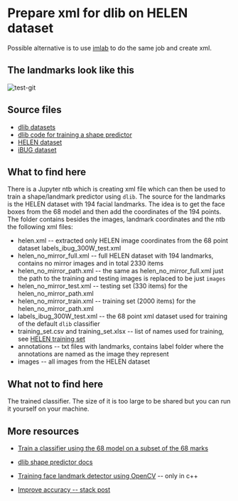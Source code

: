 # Prepare xml for dlib on HELEN dataset

Possible alternative is to use [imlab](https://github.com/davisking/dlib/tree/master/tools/imglab) to do the same job and create xml.

## The landmarks look like this
![test-git](https://user-images.githubusercontent.com/54404810/118451909-62c5a300-b6fe-11eb-9ad1-9db3bf614a27.png)


## Source files
* [dlib datasets](http://dlib.net/files/data/)
* [dlib code for training a shape predictor](http://dlib.net/train_shape_predictor.py.html)
* [HELEN dataset](http://www.ifp.illinois.edu/~vuongle2/helen/)
* [iBUG dataset](https://ibug.doc.ic.ac.uk/resources/facial-point-annotations/)

## What to find here
There is a Jupyter ntb which is creating xml file which can then be used to train a shape/landmark predictor using `dlib`. The source for the landmarks is the HELEN dataset with 194 facial landmarks. The idea is to get the face boxes from the 68 model and then add the coordinates of the 194 points. The folder contains besides the images, landmark coordinates and the ntb the following xml files:

* helen.xml -- extracted only HELEN image coordinates from the 68 point dataset labels_ibug_300W_test.xml
* helen_no_mirror_full.xml -- full HELEN dataset with 194 landmarks, contains no mirror images and in total 2330 items
* helen_no_mirror_path.xml -- the same as helen_no_mirror_full.xml just the path to the training and testing images is replaced to be just `images`
* helen_no_mirror_test.xml -- testing set (330 items) for the helen_no_mirror_path.xml
* helen_no_mirror_train.xml -- training set (2000 items) for the helen_no_mirror_path.xml
* labels_ibug_300W_test.xml -- the 68 point xml dataset used for training of the default `dlib` classifier
* training_set.csv and training_set.xlsx -- list of names used for training, see [HELEN training set](http://www.ifp.illinois.edu/~vuongle2/helen/data/trainnames.txt)
* annotations -- txt files with landmarks, contains label folder where the annotations are named as the image they represent
* images -- all images from the HELEN dataset


## What not to find here
The trained classifier. The size of it is too large to be shared but you can run it yourself on your machine.

## More resources

* [Train a classifier using the 68 model on a subset of the 68 marks](https://www.pyimagesearch.com/2019/12/16/training-a-custom-dlib-shape-predictor/)

* [dlib shape predictor docs](http://dlib.net/train_shape_predictor.py.html)

* [Training face landmark detector using OpenCV](https://docs.opencv.org/master/d6/d49/md__build_master-contrib_docs-lin64_opencv_contrib_modules_face_tutorials_face_landmark_face_landmark_trainer.html) -- only in c++

* [Improve accuracy -- stack post](https://stackoverflow.com/questions/36908402/dlib-training-shape-predictor-for-194-landmarks-helen-dataset)

